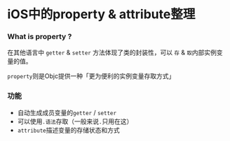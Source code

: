 # iOS中的property & attribute整理

### What is property ?

在其他语言中 `getter` & `setter` 方法体现了类的封装性，可以 `存` & `取`内部实例变量的值。

`property`则是Objc提供一种「更为便利的实例变量存取方式」

### 功能

* 自动生成成员变量的`getter` / `setter`
* 可以使用`.语法`存取（一般来说`.`只用在这）
* `attribute`描述变量的存储状态和方式

